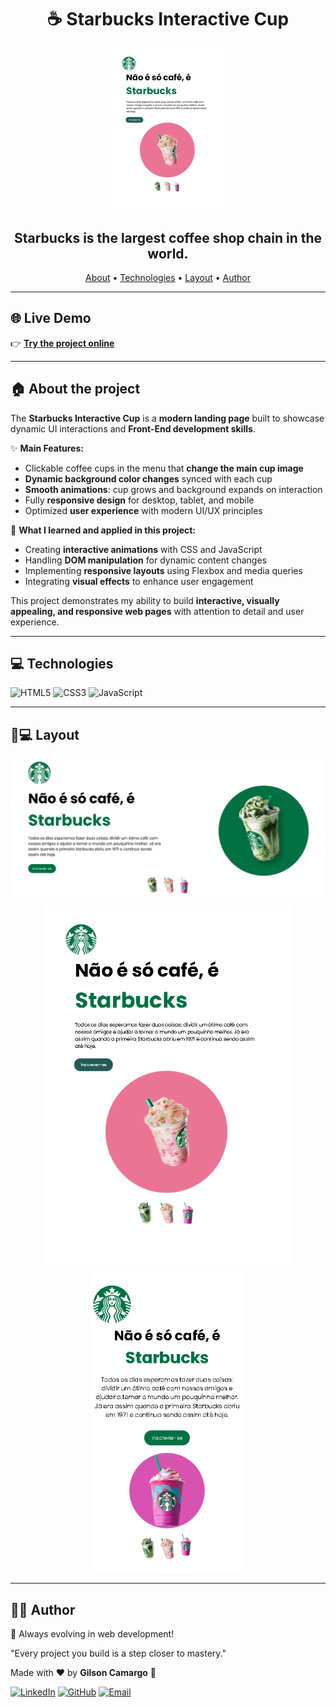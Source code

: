 <h1 align="center">
  ☕ Starbucks Interactive Cup
</h1>

<p align="center">
  <img src="https://github.com/gcamargocoder/02_-Projeto_STARBUCKS_25-08-25/blob/main/img_Tablet.png" alt="App Preview" width="180px">
</p>

<h2 align="center">Starbucks is the largest coffee shop chain in the world.</h2>

<p align="center">
  <a href="#about">About</a> •
  <a href="#technologies">Technologies</a> •
  <a href="#layout">Layout</a> •
  <a href="#author">Author</a>
</p>

---

## 🌐 Live Demo

👉 [**Try the project online**](https://gcamargocoder.github.io/02_-Projeto_STARBUCKS_25-08-25/)  

---

<a name="about"></a>
## :house: About the project

The **Starbucks Interactive Cup** is a **modern landing page** built to showcase dynamic UI interactions and **Front-End development skills**.  

✨ **Main Features:**
- Clickable coffee cups in the menu that **change the main cup image**  
- **Dynamic background color changes** synced with each cup  
- **Smooth animations**: cup grows and background expands on interaction  
- Fully **responsive design** for desktop, tablet, and mobile  
- Optimized **user experience** with modern UI/UX principles  

🚀 **What I learned and applied in this project:**
- Creating **interactive animations** with CSS and JavaScript  
- Handling **DOM manipulation** for dynamic content changes  
- Implementing **responsive layouts** using Flexbox and media queries  
- Integrating **visual effects** to enhance user engagement  

This project demonstrates my ability to build **interactive, visually appealing, and responsive web pages** with attention to detail and user experience.

---

<a name="technologies"></a>
## :computer: Technologies

<p align="left">
  <img alt="HTML5" src="https://cdn.jsdelivr.net/gh/devicons/devicon/icons/html5/html5-original.svg" width="50px"/>
  <img alt="CSS3" src="https://cdn.jsdelivr.net/gh/devicons/devicon/icons/css3/css3-original.svg" width="50px"/>
  <img alt="JavaScript" src="https://cdn.jsdelivr.net/gh/devicons/devicon/icons/javascript/javascript-original.svg" width="50px"/>
</p>

---

<a name="layout"></a>
## 📱💻 Layout

<p align="center">
  <img src="https://github.com/gcamargocoder/02_-Projeto_STARBUCKS_25-08-25/blob/main/img_Desktop.png" alt="Desktop Version" width="600px">
</p>

<p align="center">
  <img src="https://github.com/gcamargocoder/02_-Projeto_STARBUCKS_25-08-25/blob/main/img_Tablet.png" alt="Tablet Version" width="400px">
  <img src="https://github.com/gcamargocoder/02_-Projeto_STARBUCKS_25-08-25/blob/main/img_Cell_Phone.png" alt="Mobile Version" width="250px">
</p>

---

<a name="author"></a>
## 👨‍💻 Author

🚀 Always evolving in web development!  

"Every project you build is a step closer to mastery."

Made with ♥ by **Gilson Camargo** 🚀  

[![LinkedIn](https://img.shields.io/badge/LinkedIn-blue?logo=linkedin&logoColor=white)](https://www.linkedin.com/in/gilcamargo/)
[![GitHub](https://img.shields.io/badge/GitHub-000?logo=github&logoColor=white)](https://github.com/gcamargocoder)
[![Email](https://img.shields.io/badge/Email-D14836?logo=gmail&logoColor=white)](mailto:gcamargocoder@gmail.com)
